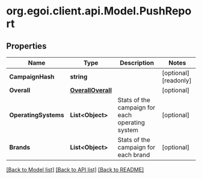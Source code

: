
# org.egoi.client.api.Model.PushReport

## Properties

Name | Type | Description | Notes
------------ | ------------- | ------------- | -------------
**CampaignHash** | **string** |  | [optional] [readonly] 
**Overall** | [**OverallOverall**](OverallOverall.md) |  | [optional] 
**OperatingSystems** | **List&lt;Object&gt;** | Stats of the campaign for each operating system | [optional] 
**Brands** | **List&lt;Object&gt;** | Stats of the campaign for each brand | [optional] 

[[Back to Model list]](../README.md#documentation-for-models)
[[Back to API list]](../README.md#documentation-for-api-endpoints)
[[Back to README]](../README.md)


